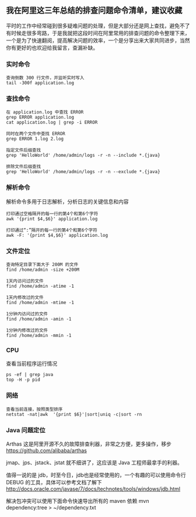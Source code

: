 ## 我在阿里这三年总结的排查问题命令清单，建议收藏



平时的工作中经常碰到很多疑难问题的处理，但是大部分还是网上查找，避免不了有时候走很多弯路，于是我就把这段时间在阿里常用的排查问题的命令整理下来，一个是为了快速翻阅，提高解决问题的效率，一个是分享出来大家共同进步，当然你有更好的也欢迎给我留言，查漏补缺。

### 实时命令

```
查询倒数 300 行文件，并监听实时写入
tail -300f application.log 
```

### 查找命令

```
在 application.log 中查找 ERROR 
grep ERROR application.log
cat application.log | grep -i ERROR 

同时在两个文件中查找 ERROR
grep ERROR 1.log 2.log

指定文件后缀查找
grep 'HelloWorld' /home/admin/logs -r -n --include *.{java}

排除文件后缀查找
grep 'HelloWorld' /home/admin/logs -r -n --exclude *.{java}
```

### 解析命令

解析命令多用于日志解析，分析日志的关键信息和内容

```
打印通过空格隔开的每一行的第4个和第6个字符
awk '{print $4,$6}' application.log

打印通过“:”隔开的每一行的第4个和第6个字符
awk -F: '{print $4,$6}' application.log
```

### 文件定位

```
查询特定目录下面大于 200M 的文件
find /home/admin -size +200M

1天内访问过的文件
find /home/admin -atime -1

1天内修改过的文件
find /home/admin -mtime -1 

1分钟内访问过的文件
find /home/admin -amin -1

1分钟内修改过的文件
find /home/admin -mmin -1
```

### CPU

查看当前程序运行情况

```
ps -ef | grep java
top -H -p pid
```

### 网络

```
查看当前连接，按照类型排序
netstat -nat|awk  '{print $6}'|sort|uniq -c|sort -rn
```

### Java 问题定位

Arthas 这是阿里开源不久的故障排查利器，非常之方便，更多操作，移步 https://github.com/alibaba/arthas

jmap、jps、jstack、jstat 就不细讲了，这应该是 Java 工程师最拿手的利器。

值得一说的是 jdb，时至今日，jdb也是经常使用的，一个有趣的可以使用命令行 DEBUG 的工具，具体可以参考文档了解下
http://docs.oracle.com/javase/7/docs/technotes/tools/windows/jdb.html

解决包冲突可以使用下面命令快速导出所有的 maven 依赖
mvn dependency:tree > ~/dependency.txt